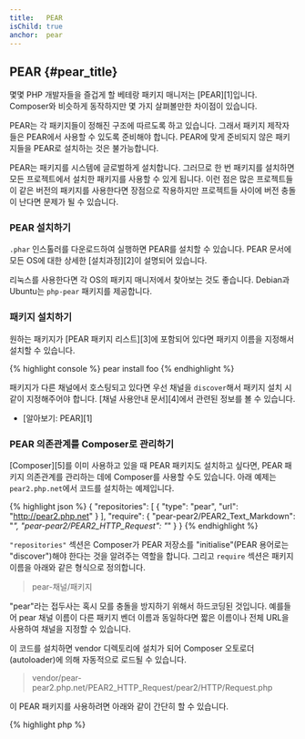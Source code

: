 ```yaml
---
title:   PEAR
isChild: true
anchor:  pear
---
```


## PEAR {#pear_title}

몇몇 PHP 개발자들을 즐겁게 할 베테랑 패키지 매니저는 [PEAR][1]입니다. Composer와 비슷하게 동작하지만 몇 가지
살펴볼만한 차이점이 있습니다.

PEAR는 각 패키지들이 정해진 구조에 따르도록 하고 있습니다. 그래서 패키지 제작자들은 PEAR에서 사용할 수 있도록 준비해야
합니다. PEAR에 맞게 준비되지 않은 패키지들을 PEAR로 설치하는 것은 불가능합니다.

PEAR는 패키지를 시스템에 글로벌하게 설치합니다. 그러므로 한 번 패키지를 설치하면 모든 프로젝트에서 설치한 패키지를
사용할 수 있게 됩니다. 이런 점은 많은 프로젝트들이 같은 버전의 패키지를 사용한다면 장점으로 작용하지만 프로젝트들
사이에 버전 충돌이 난다면 문제가 될 수 있습니다.

### PEAR 설치하기

`.phar` 인스톨러를 다운로드하여 실행하면 PEAR를 설치할 수 있습니다. PEAR 문서에 모든 OS에 대한 상세한 [설치과정][2]이
설명되어 있습니다.

리눅스를 사용한다면 각 OS의 패키지 매니저에서 찾아보는 것도 좋습니다. Debian과 Ubuntu는 `php-pear` 패키지를 제공합니다.

### 패키지 설치하기

원하는 패키지가 [PEAR 패키지 리스트][3]에 포함되어 있다면 패키지 이름을 지정해서 설치할 수 있습니다.

{% highlight console %}
pear install foo
{% endhighlight %}
    
패키지가 다른 채널에서 호스팅되고 있다면 우선 채널을 `discover`해서 패키지 설치 시 같이 지정해주어야 합니다.
[채널 사용안내 문서][4]에서 관련된 정보를 볼 수 있습니다.

* [알아보기: PEAR][1]

### PEAR 의존관계를 Composer로 관리하기

[Composer][5]를 이미 사용하고 있을 때 PEAR 패키지도 설치하고 싶다면, PEAR 패키지 의존관계를 관리하는 데에 Composer를
사용할 수도 있습니다. 아래 예제는 `pear2.php.net`에서 코드를 설치하는 예제입니다.

{% highlight json %}
{
    "repositories": [
        {
            "type": "pear",
            "url": "http://pear2.php.net"
        }
    ],
    "require": {
        "pear-pear2/PEAR2_Text_Markdown": "*",
        "pear-pear2/PEAR2_HTTP_Request": "*"
    }
}
{% endhighlight %}

`"repositories"` 섹션은 Composer가 PEAR 저장소를 "initialise"(PEAR 용어로는 "discover")해야 한다는 것을 알려주는
역할을 합니다. 그리고 `require` 섹션은 패키지 이름을 아래와 같은 형식으로 정의합니다.

> pear-채널/패키지

"pear"라는 접두사는 혹시 모를 충돌을 방지하기 위해서 하드코딩된 것입니다. 예를들어 pear 채널 이름이 다른 패키지 벤더
이름과 동일하다면 짧은 이름이나 전체 URL을 사용하여 채널을 지정할 수 있습니다.

이 코드를 설치하면 vendor 디렉토리에 설치가 되어 Composer 오토로더(autoloader)에 의해 자동적으로 로드될 수 있습니다.

> vendor/pear-pear2.php.net/PEAR2_HTTP_Request/pear2/HTTP/Request.php

이 PEAR 패키지를 사용하려면 아래와 같이 간단히 할 수 있습니다.

{% highlight php %}
<?php
$request = new pear2\HTTP\Request();
{% endhighlight %}

* [더 알아보기: Composer와 함께 PEAR 사용하는 방법][6]


[1]: http://pear.php.net/
[2]: http://pear.php.net/manual/en/installation.getting.php
[3]: http://pear.php.net/packages.php
[4]: http://pear.php.net/manual/en/guide.users.commandline.channels.php
[5]: /#composer_and_packagist
[6]: http://getcomposer.org/doc/05-repositories.md#pear
